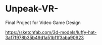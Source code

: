 # Unpeak-VR-
Final Project for Video Game Design 


https://sketchfab.com/3d-models/luffy-hat-3af7f978b35b49d1a51bf1f3aba90923
